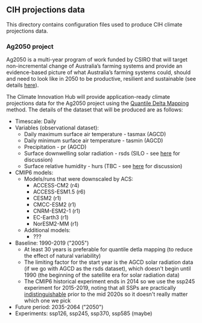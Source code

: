 ## CIH projections data

This directory contains configuration files used to produce CIH climate projections data. 

### Ag2050 project

Ag2050 is a multi-year program of work funded by CSIRO that will target non-incremental change of Australia’s farming systems
and provide an evidence-based picture of what Australia’s farming systems could,
should and need to look like in 2050 to be productive, resilient and sustainable
(see details [here](https://confluence.csiro.au/pages/viewpage.action?pageId=1706583873)).

The Climate Innovation Hub will provide application-ready climate projections data
for the Ag2050 project using the [Quantile Delta Mapping](https://github.com/climate-innovation-hub/qqscale/blob/master/docs/method_qdm.md) method.
The details of the dataset that will be produced are as follows:
- Timescale: Daily
- Variables (observational dataset):
  - Daily maximum surface air temperature - tasmax (AGCD)
  - Daily minimum surface air temperature - tasmin (AGCD)
  - Precipitation - pr (AGCD)
  - Surface downwelling solar radiation - rsds (SILO - see [here](https://github.com/AusClimateService/npcp/issues/22) for discussion)
  - Surface relative humidity - hurs (TBC - see [here](https://github.com/AusClimateService/npcp/issues/2) for discussion)
- CMIP6 models:
  - Models/runs that were downscaled by ACS: 
    - ACCESS-CM2 (r4)
    - ACCESS-ESM1.5 (r6)
    - CESM2 (r1)
    - CMCC-ESM2 (r1)
    - CNRM-ESM2-1 (r1)
    - EC-Earth3 (r1)
    - NorESM2-MM (r1)
  - Additional models:
    - ???
- Baseline: 1990-2019 ("2005")
  - At least 30 years is preferable for quantile detla mapping (to reduce the effect of natural variability)
  - The limiting factor for the start year is the AGCD solar radiation data (if we go with AGCD as the rsds dataset), which doesn't begin until 1990 (the beginning of the satellite era for solar radiation data)
  - The CMIP6 historical experiment ends in 2014 so we use the ssp245 experiment for 2015-2019, noting that all SSPs are practically [indistinguishable](https://en.wikipedia.org/wiki/Shared_Socioeconomic_Pathways#/media/File:Atmospheric_CO%E2%82%82_concentrations_by_SSP_across_the_21st_century.svg) prior to the mid 2020s so it doesn't really matter which one we pick  
- Future period: 2035-2064 ("2050")
- Experiments: ssp126, ssp245, ssp370, ssp585 (maybe)

